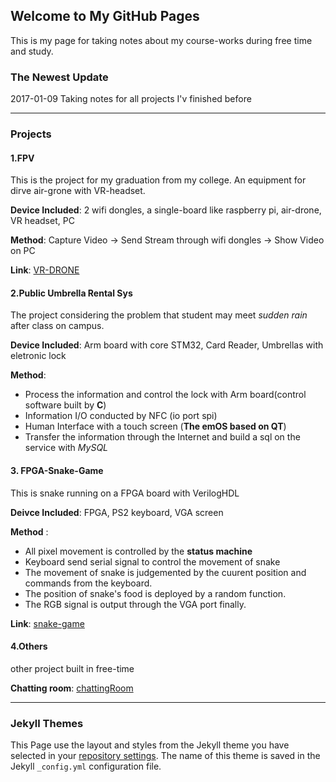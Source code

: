 ## Welcome to My GitHub Pages

This is my page for taking notes about my course-works during free time and study.


### The Newest Update

2017-01-09 Taking notes for all projects I'v finished before

***

### Projects

#### 1.FPV

This is the project for my graduation from my college. An equipment for dirve air-grone with VR-headset.

**Device Included**: 2 wifi dongles, a single-board like raspberry pi, air-drone, VR headset, PC

**Method**: Capture Video -> Send Stream through wifi dongles -> Show Video on PC

**Link**: [VR-DRONE](https://github.com/milkrong/VR-DRONE)


#### 2.Public Umbrella Rental Sys

The project considering the problem that student may meet *sudden rain* after class on campus.

**Device Included**: Arm board with core STM32, Card Reader, Umbrellas with eletronic lock

**Method**:

- Process the information and control the lock with Arm board(control software built by **C**)
- Information I/O conducted by NFC (io port spi)
- Human Interface with a touch screen (**The emOS based on QT**)
- Transfer the information through the Internet and build a sql on the service with *MySQL*

#### 3. FPGA-Snake-Game

This is snake running on a FPGA board with VerilogHDL

**Deivce Included**: FPGA, PS2 keyboard, VGA screen

**Method** :
- All pixel movement is controlled by the **status machine**
- Keyboard send serial signal to control the movement of snake
- The movement of  snake is judgemented by the cuurent position and commands from the keyboard.
- The position of snake's food is deployed by a random function.
-  The RGB signal is output through the VGA port finally.

**Link**: [snake-game](https://github.com/milkrong/FPGA-Snake-Game)        

#### 4.Others

other project built in free-time 

**Chatting room**: [chattingRoom](https://github.com/milkrong/Flask-chatting-room)



***

### Jekyll Themes

This Page use the layout and styles from the Jekyll theme you have selected in your [repository settings](https://github.com/milkrong/milkrong.github.io/settings). The name of this theme is saved in the Jekyll `_config.yml` configuration file.
